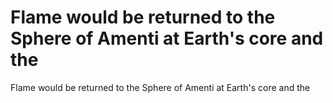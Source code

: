 # Flame would be returned to the Sphere of Amenti at Earth's core and the

Flame would be returned to the Sphere of Amenti at Earth's core and the